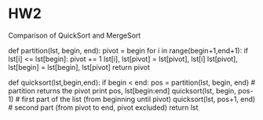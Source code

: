 # HW2
Comparison of QuickSort and MergeSort

def partition(lst, begin, end):
    pivot = begin
    for i in range(begin+1,end+1):
        if lst[i] <= lst[begin]:
            pivot += 1
            lst[i], lst[pivot] = lst[pivot], lst[i]
    lst[pivot], lst[begin] = lst[begin], lst[pivot]
    return pivot

def quicksort(lst,begin,end):
    if begin < end:
    pos = partition(lst, begin, end) # partition returns the pivot
    print pos, lst[begin:end]
    quicksort(lst, begin, pos-1) # first part of the list (from beginning until pivot)
    quicksort(lst, pos+1, end) # second part (from pivot to end, pivot excluded)
    return lst
